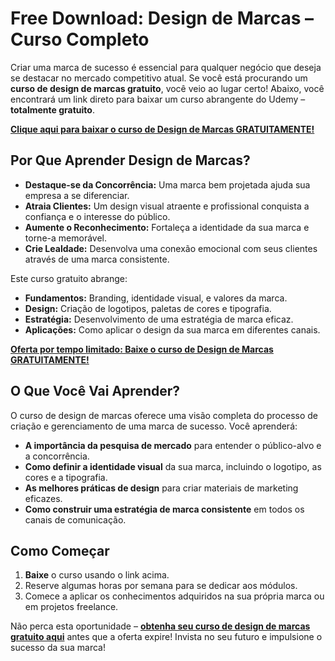 # Free Download: Design de Marcas – Curso Completo

Criar uma marca de sucesso é essencial para qualquer negócio que deseja se destacar no mercado competitivo atual. Se você está procurando um **curso de design de marcas gratuito**, você veio ao lugar certo! Abaixo, você encontrará um link direto para baixar um curso abrangente do Udemy – **totalmente gratuito**.

[**Clique aqui para baixar o curso de Design de Marcas GRATUITAMENTE!**](https://udemywork.com/design-de-marcas)

## Por Que Aprender Design de Marcas?

*   **Destaque-se da Concorrência:** Uma marca bem projetada ajuda sua empresa a se diferenciar.
*   **Atraia Clientes:** Um design visual atraente e profissional conquista a confiança e o interesse do público.
*   **Aumente o Reconhecimento:** Fortaleça a identidade da sua marca e torne-a memorável.
*   **Crie Lealdade:** Desenvolva uma conexão emocional com seus clientes através de uma marca consistente.

Este curso gratuito abrange:

*   **Fundamentos:** Branding, identidade visual, e valores da marca.
*   **Design:** Criação de logotipos, paletas de cores e tipografia.
*   **Estratégia:** Desenvolvimento de uma estratégia de marca eficaz.
*   **Aplicações:** Como aplicar o design da sua marca em diferentes canais.

[**Oferta por tempo limitado: Baixe o curso de Design de Marcas GRATUITAMENTE!**](https://udemywork.com/design-de-marcas)

## O Que Você Vai Aprender?

O curso de design de marcas oferece uma visão completa do processo de criação e gerenciamento de uma marca de sucesso. Você aprenderá:

*   **A importância da pesquisa de mercado** para entender o público-alvo e a concorrência.
*   **Como definir a identidade visual** da sua marca, incluindo o logotipo, as cores e a tipografia.
*   **As melhores práticas de design** para criar materiais de marketing eficazes.
*   **Como construir uma estratégia de marca consistente** em todos os canais de comunicação.

## Como Começar

1.  **Baixe** o curso usando o link acima.
2.  Reserve algumas horas por semana para se dedicar aos módulos.
3.  Comece a aplicar os conhecimentos adquiridos na sua própria marca ou em projetos freelance.

Não perca esta oportunidade – **[obtenha seu curso de design de marcas gratuito aqui](https://udemywork.com/design-de-marcas)** antes que a oferta expire! Invista no seu futuro e impulsione o sucesso da sua marca!
